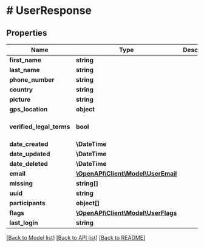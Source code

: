 # # UserResponse

## Properties

Name | Type | Description | Notes
------------ | ------------- | ------------- | -------------
**first_name** | **string** |  | [optional]
**last_name** | **string** |  | [optional]
**phone_number** | **string** |  | [optional]
**country** | **string** |  | [optional]
**picture** | **string** |  | [optional]
**gps_location** | **object** |  | [optional]
**verified_legal_terms** | **bool** |  | [optional] [default to false]
**date_created** | **\DateTime** |  | [optional]
**date_updated** | **\DateTime** |  | [optional]
**date_deleted** | **\DateTime** |  | [optional]
**email** | [**\OpenAPI\Client\Model\UserEmail**](UserEmail.md) |  | [optional]
**missing** | **string[]** |  | [optional]
**uuid** | **string** |  | [optional]
**participants** | **object[]** |  | [optional]
**flags** | [**\OpenAPI\Client\Model\UserFlags**](UserFlags.md) |  | [optional]
**last_login** | **string** |  | [optional]

[[Back to Model list]](../../README.md#models) [[Back to API list]](../../README.md#endpoints) [[Back to README]](../../README.md)
